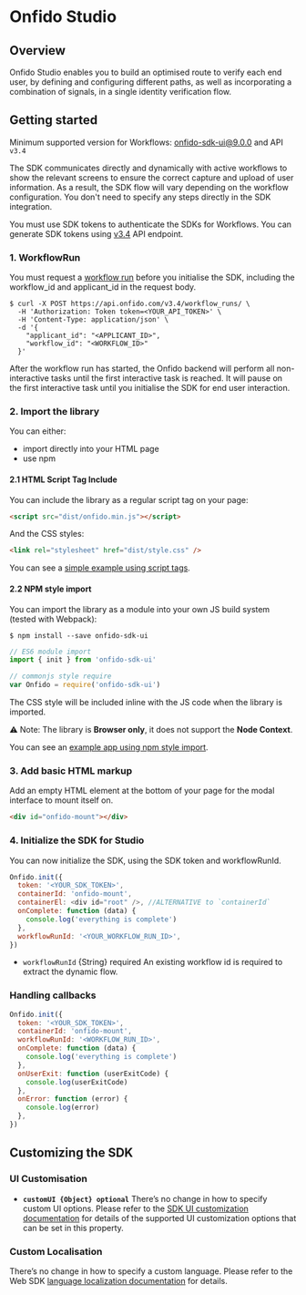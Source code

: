 # Onfido Studio

## Overview

Onfido Studio enables you to build an optimised route to verify each end user, by defining and configuring different paths, as well as incorporating a combination of signals, in a single identity verification flow.

## Getting started

Minimum supported version for Workflows: [onfido-sdk-ui@9.0.0](https://github.com/onfido/onfido-sdk-ui/releases/tag/9.0.0) and API `v3.4`

The SDK communicates directly and dynamically with active workflows to show the relevant screens to ensure the correct capture and upload of user information. As a result, the SDK flow will vary depending on the workflow configuration. You don't need to specify any steps directly in the SDK integration.

You must use SDK tokens to authenticate the SDKs for Workflows. You can generate SDK tokens using [v3.4](https://documentation.onfido.com/#generate-sdk-token) API endpoint.

### 1. WorkflowRun

You must request a [workflow run](https://documentation.onfido.com/#create-workflow-run) before you initialise the SDK, including the workflow_id and applicant_id in the request body. 

```shell
$ curl -X POST https://api.onfido.com/v3.4/workflow_runs/ \
  -H 'Authorization: Token token=<YOUR_API_TOKEN>' \
  -H 'Content-Type: application/json' \
  -d '{
    "applicant_id": "<APPLICANT_ID>",
    "workflow_id": "<WORKFLOW_ID>"
  }'
```

After the workflow run has started, the Onfido backend will perform all non-interactive tasks until the first interactive task is reached. It will pause on the first interactive task until you initialise the SDK for end user interaction.

### 2. Import the library

You can either:

- import directly into your HTML page
- use npm

#### 2.1 HTML Script Tag Include

You can include the library as a regular script tag on your page:

```html
<script src="dist/onfido.min.js"></script>
```

And the CSS styles:

```html
<link rel="stylesheet" href="dist/style.css" />
```

You can see a [simple example using script tags](https://jsfiddle.net/gh/get/library/pure/onfido/onfido-sdk-ui/tree/master/demo/fiddle/).

#### 2.2 NPM style import

You can import the library as a module into your own JS build system (tested with Webpack):

```shell
$ npm install --save onfido-sdk-ui
```

```javascript
// ES6 module import
import { init } from 'onfido-sdk-ui'

// commonjs style require
var Onfido = require('onfido-sdk-ui')
```

The CSS style will be included inline with the JS code when the library is imported.

⚠️ Note: The library is **Browser only**, it does not support the **Node Context**.

You can see an [example app using npm style import](https://github.com/onfido/onfido-sdk-web-sample-app/).

### 3. Add basic HTML markup

Add an empty HTML element at the bottom of your page for the modal interface to mount itself on.

```html
<div id="onfido-mount"></div>
```

### 4. Initialize the SDK for Studio

You can now initialize the SDK, using the SDK token and workflowRunId.

```javascript
Onfido.init({
  token: '<YOUR_SDK_TOKEN>',
  containerId: 'onfido-mount',
  containerEl: <div id="root" />, //ALTERNATIVE to `containerId`
  onComplete: function (data) {
    console.log('everything is complete')
  },
  workflowRunId: '<YOUR_WORKFLOW_RUN_ID>',
})
```

- `workflowRunId` {String} required
  An existing workflow id is required to extract the dynamic flow.

### Handling callbacks

```javascript
Onfido.init({
  token: '<YOUR_SDK_TOKEN>',
  containerId: 'onfido-mount',
  workflowRunId: '<WORKFLOW_RUN_ID>',
  onComplete: function (data) {
    console.log('everything is complete')
  },
  onUserExit: function (userExitCode) {
    console.log(userExitCode)
  },
  onError: function (error) {
    console.log(error)
  },
})
```

## Customizing the SDK

### UI Customisation

- **`customUI {Object} optional`**
  There’s no change in how to specify custom UI options.
  Please refer to the [SDK UI customization documentation](UI_CUSTOMIZATION.md) for details of the supported UI customization options that can be set in this property.

### Custom Localisation

There’s no change in how to specify a custom language. Please refer to the Web SDK [language localization documentation](README.md#customizing-the-sdk) for details.
